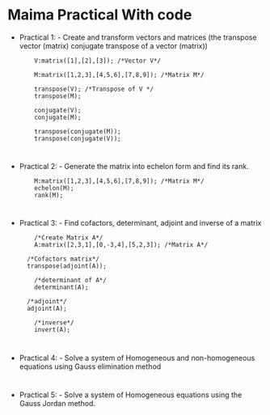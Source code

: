 # Maima Practical With code

* Practical 1: - Create and transform vectors and matrices (the transpose vector (matrix) conjugate transpose of a vector (matrix))

    ~~~
        V:matrix([1],[2],[3]); /*Vector V*/
    ~~~
    
    ~~~
        M:matrix([1,2,3],[4,5,6],[7,8,9]); /*Matrix M*/
    ~~~
    ~~~
        transpose(V); /*Transpose of V */
        transpose(M);
    ~~~
    ~~~
        conjugate(V);
        conjugate(M);
    ~~~
    ~~~
        transpose(conjugate(M));
        transpose(conjugate(V));
    ~~~

#

* Practical 2: - Generate the matrix into echelon form and find its rank.

    ~~~
        M:matrix([1,2,3],[4,5,6],[7,8,9]); /*Matrix M*/
        echelon(M);
        rank(M);
    ~~~

#

* Practical 3: - Find cofactors, determinant, adjoint and inverse of a matrix

    ~~~
        /*Create Matrix A*/
        A:matrix([2,3,1],[0,-3,4],[5,2,3]); /*Matrix A*/
    ~~~
        /*Cofactors matrix*/
        transpose(adjoint(A));
    ~~~
        /*determinant of A*/
        determinant(A);
    ~~~    
        /*adjoint*/
        adjoint(A);
    ~~~
        /*inverse*/
        invert(A);
    ~~~

#

* Practical 4: - Solve a system of Homogeneous and non-homogeneous equations using Gauss elimination method




#

* Practical 5: - Solve a system of Homogeneous equations using the Gauss Jordan method.

